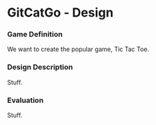 # GitCatGo - Design

### Game Definition

We want to create the popular game, Tic Tac Toe.

### Design Description

Stuff.

### Evaluation

Stuff.


